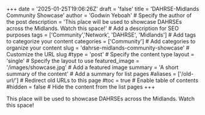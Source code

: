 +++
date = '2025-01-25T19:06:26Z'
draft = 'false'
title = 'DAHRSE-Midlands Community Showcase'
author = 'Godwin Yeboah' # Specify the author of the post
description = 'This place will be used to showcase DAHRSEs across the Midlands. Watch this space!' # Add a description for SEO purposes
tags = ['Community','Network', 'DAHRSE', 'Midlands'] # Add tags to categorize your content
categories = ['Community'] # Add categories to organize your content
slug = 'dahrse-midlands-community-showcase' # Customize the URL slug
#type = 'post' # Specify the content type
layout = 'single' # Specify the layout to use
featured_image = '/images/showcase.jpg' # Add a featured image
summary = 'A short summary of the content' # Add a summary for list pages
#aliases = ['/old-url/'] # Redirect old URLs to this page
#toc = true # Enable table of contents
#hidden = false # Hide the content from the list pages
+++

This place will be used to showcase DAHRSEs across the Midlands. Watch this space!